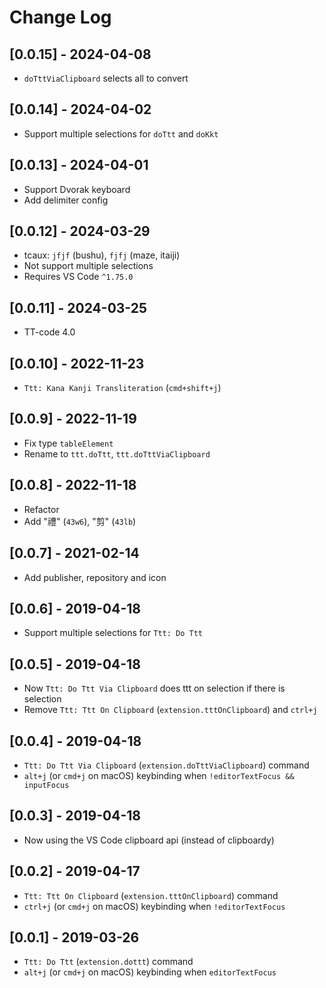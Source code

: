 # Change Log

## [0.0.15] - 2024-04-08

- `doTttViaClipboard` selects all to convert

## [0.0.14] - 2024-04-02

- Support multiple selections for `doTtt` and `doKkt`

## [0.0.13] - 2024-04-01

- Support Dvorak keyboard
- Add delimiter config

## [0.0.12] - 2024-03-29

- tcaux: `jfjf` (bushu), `fjfj` (maze, itaiji)
- Not support multiple selections
- Requires VS Code `^1.75.0`

## [0.0.11] - 2024-03-25

- TT-code 4.0

## [0.0.10] - 2022-11-23

- `Ttt: Kana Kanji Transliteration` (`cmd+shift+j`)

## [0.0.9] - 2022-11-19

- Fix type `tableElement`
- Rename to `ttt.doTtt`, `ttt.doTttViaClipboard`

## [0.0.8] - 2022-11-18

- Refactor
- Add "禮" (`43w6`), "剪" (`43lb`)

## [0.0.7] - 2021-02-14

- Add publisher, repository and icon

## [0.0.6] - 2019-04-18

- Support multiple selections for `Ttt: Do Ttt`

## [0.0.5] - 2019-04-18

- Now `Ttt: Do Ttt Via Clipboard` does ttt on selection if there is selection
- Remove `Ttt: Ttt On Clipboard` (`extension.tttOnClipboard`) and `ctrl+j`

## [0.0.4] - 2019-04-18

- `Ttt: Do Ttt Via Clipboard` (`extension.doTttViaClipboard`) command
- `alt+j` (or `cmd+j` on macOS) keybinding when `!editorTextFocus && inputFocus`

## [0.0.3] - 2019-04-18

- Now using the VS Code clipboard api (instead of clipboardy)

## [0.0.2] - 2019-04-17

- `Ttt: Ttt On Clipboard` (`extension.tttOnClipboard`) command
- `ctrl+j` (or `cmd+j` on macOS) keybinding when `!editorTextFocus`

## [0.0.1] - 2019-03-26

- `Ttt: Do Ttt` (`extension.dottt`) command
- `alt+j` (or `cmd+j` on macOS) keybinding when `editorTextFocus`
